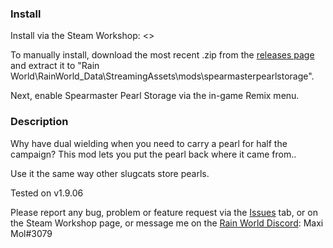 ### Install
Install via the Steam Workshop: <>

To manually install, download the most recent .zip from the [releases page](https://github.com/woutkolkman/spearmasterpearlstorage/releases) and extract it to "Rain World\RainWorld_Data\StreamingAssets\mods\spearmasterpearlstorage".

Next, enable Spearmaster Pearl Storage via the in-game Remix menu.


### Description
Why have dual wielding when you need to carry a pearl for half the campaign? This mod lets you put the pearl back where it came from..

Use it the same way other slugcats store pearls.

Tested on v1.9.06

Please report any bug, problem or feature request via the [Issues](https://github.com/woutkolkman/spearmasterpearlstorage/issues) tab, or on the Steam Workshop page, or message me on the [Rain World Discord](https://discord.gg/rainworld): Maxi Mol#3079
